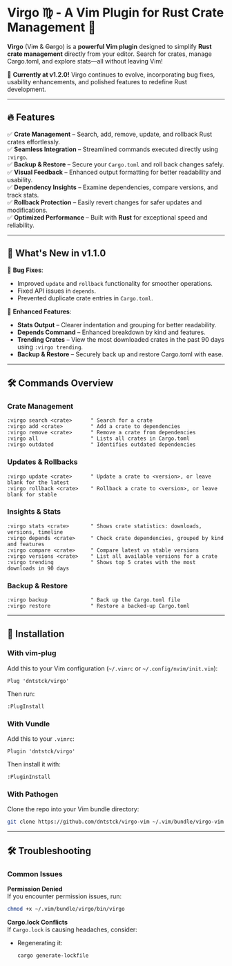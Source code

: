 # **Virgo ♍︎ - A Vim Plugin for Rust Crate Management 🦀**

**Virgo** (Vi~~m~~ & ~~Ca~~rgo) is a **powerful Vim plugin** designed to simplify **Rust crate management** directly from your editor. Search for crates, manage Cargo.toml, and explore stats—all without leaving Vim!  

🚀 **Currently at v1.2.0!** Virgo continues to evolve, incorporating bug fixes, usability enhancements, and polished features to redefine Rust development.  

---

## 🔥 Features  
✅ **Crate Management** – Search, add, remove, update, and rollback Rust crates effortlessly.<br>
✅ **Seamless Integration** – Streamlined commands executed directly using `:virgo`.<br>
✅ **Backup & Restore** – Secure your `Cargo.toml` and roll back changes safely.<br>
✅ **Visual Feedback** – Enhanced output formatting for better readability and usability.<br> 
✅ **Dependency Insights** – Examine dependencies, compare versions, and track stats.<br> 
✅ **Rollback Protection** – Easily revert changes for safer updates and modifications.<br>
✅ **Optimized Performance** – Built with **Rust** for exceptional speed and reliability.<br>

---

## 🚀 What's New in v1.1.0  

📌 **Bug Fixes**:  
- Improved `update` and `rollback` functionality for smoother operations.  
- Fixed API issues in `depends`.  
- Prevented duplicate crate entries in `Cargo.toml`.  

📌 **Enhanced Features**:  
- **Stats Output** – Clearer indentation and grouping for better readability.  
- **Depends Command** – Enhanced breakdown by kind and features.  
- **Trending Crates** – View the most downloaded crates in the past 90 days using `:virgo trending`.  
- **Backup & Restore** – Securely back up and restore Cargo.toml with ease.  

---

## 🛠️ Commands Overview  

### **Crate Management**  
```vim
:virgo search <crate>      " Search for a crate  
:virgo add <crate>         " Add a crate to dependencies  
:virgo remove <crate>      " Remove a crate from dependencies  
:virgo all                 " Lists all crates in Cargo.toml  
:virgo outdated            " Identifies outdated dependencies  
```

### **Updates & Rollbacks**  
```vim
:virgo update <crate>      " Update a crate to <version>, or leave blank for the latest  
:virgo rollback <crate>    " Rollback a crate to <version>, or leave blank for stable  
```

### **Insights & Stats**  
```vim
:virgo stats <crate>       " Shows crate statistics: downloads, versions, timeline  
:virgo depends <crate>     " Check crate dependencies, grouped by kind and features  
:virgo compare <crate>     " Compare latest vs stable versions  
:virgo versions <crate>    " List all available versions for a crate  
:virgo trending            " Shows top 5 crates with the most downloads in 90 days  
```

### **Backup & Restore**  
```vim
:virgo backup              " Back up the Cargo.toml file  
:virgo restore             " Restore a backed-up Cargo.toml  
```

---

## 🚀 Installation  

### **With vim-plug**  
Add this to your Vim configuration (`~/.vimrc` or `~/.config/nvim/init.vim`):  
```vim
Plug 'dntstck/virgo'
```
Then run:  
```vim
:PlugInstall
```

### **With Vundle**  
Add this to your `.vimrc`:  
```vim
Plugin 'dntstck/virgo'
```
Then install it with:  
```vim
:PluginInstall
```

### **With Pathogen**  
Clone the repo into your Vim bundle directory:  
```bash
git clone https://github.com/dntstck/virgo-vim ~/.vim/bundle/virgo-vim
```

---

## 🛠️ Troubleshooting  

### **Common Issues**  

**Permission Denied**  
If you encounter permission issues, run:  
```bash
chmod +x ~/.vim/bundle/virgo/bin/virgo
```

**Cargo.lock Conflicts**  
If `Cargo.lock` is causing headaches, consider:
- Regenerating it:  
  ```bash
  cargo generate-lockfile
  ```

